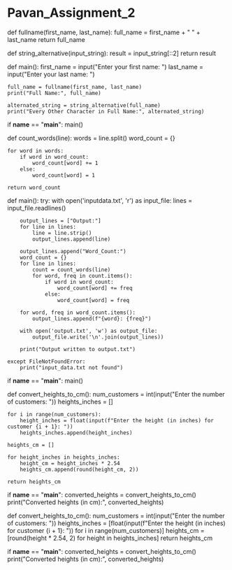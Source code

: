 # Pavan_Assignment_2
def fullname(first_name, last_name):
    full_name = first_name + " " + last_name
    return full_name

def string_alternative(input_string):
    result = input_string[::2]
    return result

def main():
    first_name = input("Enter your first name: ")
    last_name = input("Enter your last name: ")

    full_name = fullname(first_name, last_name)
    print("Full Name:", full_name)

    alternated_string = string_alternative(full_name)
    print("Every Other Character in Full Name:", alternated_string)

if __name__ == "__main__":
    main()






def count_words(line):
    words = line.split()
    word_count = {}

    for word in words:
        if word in word_count:
            word_count[word] += 1
        else:
            word_count[word] = 1

    return word_count

def main():
    try:
        with open('inputdata.txt', 'r') as input_file:
            lines = input_file.readlines()

        output_lines = ["Output:"]
        for line in lines:
            line = line.strip()
            output_lines.append(line)

        output_lines.append("Word_Count:")
        word_count = {}
        for line in lines:
            count = count_words(line)
            for word, freq in count.items():
                if word in word_count:
                    word_count[word] += freq
                else:
                    word_count[word] = freq

        for word, freq in word_count.items():
            output_lines.append(f"{word}: {freq}")

        with open('output.txt', 'w') as output_file:
            output_file.write('\n'.join(output_lines))

        print("Output written to output.txt")

    except FileNotFoundError:
        print("input_data.txt not found")

if __name__ == "__main__":
    main()


def convert_heights_to_cm():
    num_customers = int(input("Enter the number of customers: "))
    heights_inches = []

    for i in range(num_customers):
        height_inches = float(input(f"Enter the height (in inches) for customer {i + 1}: "))
        heights_inches.append(height_inches)

    heights_cm = []

    for height_inches in heights_inches:
        height_cm = height_inches * 2.54
        heights_cm.append(round(height_cm, 2))

    return heights_cm

if __name__ == "__main__":
    converted_heights = convert_heights_to_cm()
    print("Converted heights (in cm):", converted_heights)



def convert_heights_to_cm():
    num_customers = int(input("Enter the number of customers: "))
    heights_inches = [float(input(f"Enter the height (in inches) for customer {i + 1}: ")) for i in range(num_customers)]
    heights_cm = [round(height * 2.54, 2) for height in heights_inches]
    return heights_cm

if __name__ == "__main__":
    converted_heights = convert_heights_to_cm()
    print("Converted heights (in cm):", converted_heights)






